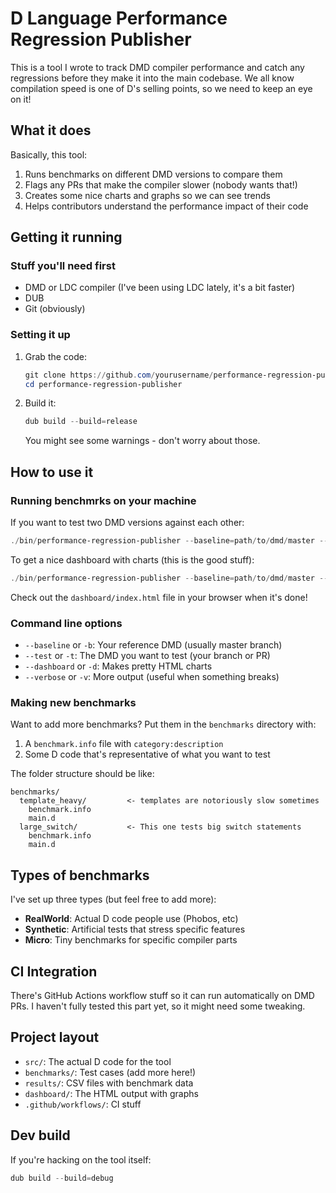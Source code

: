 # D Language Performance Regression Publisher

This is a tool I wrote to track DMD compiler performance and catch any regressions before they make it into the main codebase. We all know compilation speed is one of D's selling points, so we need to keep an eye on it!

## What it does

Basically, this tool:

1. Runs benchmarks on different DMD versions to compare them
2. Flags any PRs that make the compiler slower (nobody wants that!)
3. Creates some nice charts and graphs so we can see trends
4. Helps contributors understand the performance impact of their code

## Getting it running

### Stuff you'll need first

- DMD or LDC compiler (I've been using LDC lately, it's a bit faster)
- DUB
- Git (obviously)

### Setting it up

1. Grab the code:
   ```powershell
   git clone https://github.com/yourusername/performance-regression-publisher.git
   cd performance-regression-publisher
   ```

2. Build it:
   ```powershell
   dub build --build=release
   ```
   You might see some warnings - don't worry about those.

## How to use it

### Running benchmrks on your machine

If you want to test two DMD versions against each other:

```powershell
./bin/performance-regression-publisher --baseline=path/to/dmd/master --test=path/to/dmd/branch
```

To get a nice dashboard with charts (this is the good stuff):

```powershell
./bin/performance-regression-publisher --baseline=path/to/dmd/master --test=path/to/dmd/branch --dashboard
```

Check out the `dashboard/index.html` file in your browser when it's done!

### Command line options

- `--baseline` or `-b`: Your reference DMD (usually master branch)
- `--test` or `-t`: The DMD you want to test (your branch or PR)
- `--dashboard` or `-d`: Makes pretty HTML charts
- `--verbose` or `-v`: More output (useful when something breaks)

### Making new benchmarks

Want to add more benchmarks? Put them in the `benchmarks` directory with:

1. A `benchmark.info` file with `category:description`
2. Some D code that's representative of what you want to test

The folder structure should be like:
```
benchmarks/
  template_heavy/         <- templates are notoriously slow sometimes
    benchmark.info
    main.d
  large_switch/           <- This one tests big switch statements
    benchmark.info
    main.d
```

## Types of benchmarks

I've set up three types (but feel free to add more):

- **RealWorld**: Actual D code people use (Phobos, etc)
- **Synthetic**: Artificial tests that stress specific features
- **Micro**: Tiny benchmarks for specific compiler parts

## CI Integration

There's GitHub Actions workflow stuff so it can run automatically on DMD PRs. I haven't fully tested this part yet, so it might need some tweaking.

## Project layout

- `src/`: The actual D code for the tool
- `benchmarks/`: Test cases (add more here!)
- `results/`: CSV files with benchmark data
- `dashboard/`: The HTML output with graphs
- `.github/workflows/`: CI stuff

## Dev build

If you're hacking on the tool itself:

```powershell
dub build --build=debug
```
